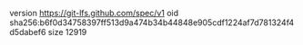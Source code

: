 version https://git-lfs.github.com/spec/v1
oid sha256:b6f0d34758397ff513d9a474b34b44848e905cdf1224af7d781324f4d5dabef6
size 12919
